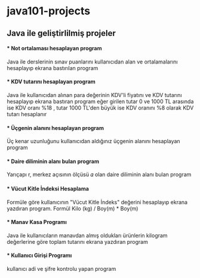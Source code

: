 # java101-projects

## Java ile geliştirlilmiş projeler

#### * Not ortalaması hesaplayan program
Java ile derslerinin sınav puanlarını kullanıcıdan alan ve ortalamalarını hesaplayıp ekrana bastırılan program

#### * KDV tutarını hesaplayan program
Java ile kullanıcıdan alınan para değerinin KDV'li fiyatını ve KDV tutarını hesaplayıp ekrana bastıran program eğer girilen tutar 0 ve 1000 TL arasında ise KDV oranı %18 , tutar 1000 TL'den büyük ise KDV oranını %8 olarak KDV tutarı hesaplanır

#### * Üçgenin alanını hesaplayan program
Üç kenar uzunluğunu kullanıcıdan aldığınız üçgenin alanını hesaplayan program

#### * Daire diliminin alanı bulan program
Yarıçapı r, merkez açısının ölçüsü 𝛼 olan daire diliminin alanı bulan program

#### * Vücut Kitle İndeksi Hesaplama
Formüle göre kullanıcının "Vücut Kitle İndeks" değerini hesaplayıp ekrana yazdıran program. Formül Kilo (kg) / Boy(m) * Boy(m)

#### * Manav Kasa Programı
Java ile kullanıcıların manavdan almış oldukları ürünlerin kilogram değerlerine göre toplam tutarını ekrana yazdıran program

#### * Kullanıcı Girişi Programı
kullanıcı adi ve şifre kontrolu yapan program
